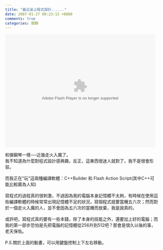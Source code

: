 ```yaml
---
title: "最近迷上程式設計......"
date: 2007-01-27 00:23:13 +0800
comments: true
categories: 閒聊
---
```

<object codebase="http://download.macromedia.com/pub/shockwave/cabs/flash/swflash.cab#version=6,0,29,0" height="371" width="495" classid="clsid:d27cdb6e-ae6d-11cf-96b8-444553540000" style="display: block !important; "><param name="movie" value="http://9.mms.blog.xuite.net/9/a/8/f/10971305/blog_112520/dv/9896632/9896632.swf"> <param name="quality" value="high"> <embed height="371" width="495" src="http://9.mms.blog.xuite.net/9/a/8/f/10971305/blog_112520/dv/9896632/9896632.swf" quality="high" pluginspage="http://www.macromedia.com/go/getflashplayer" type="application/x-shockwave-flash" style="display: block !important; "></object>
<div style="text-align: left;">和彈鋼琴一樣──近幾走火入魔了。<br />我不知道為什麼對程式設計感興趣，反正，這東西很迷人就對了，我不是很會形容。<br /><br /><div style="text-align: left;">而我正在&quot;玩&quot;這兩種編譯軟體：C++Builder 和 Flash Action Script(其中C++可能比較廣為人知)<br /><br />寫程式的過程真的很刺激，不過因為我的電腦本身記憶體不太夠，有時候在使用這些編譯軟體的時候常常出現記憶體不足的狀況，寫個程式就要當機五六次；然而對於一個走火入魔的人，並不會因為五六次的當機而放棄，我是說真的。<br /><br />或許吧，寫程式真的要有一些本錢，除了本身的技能之外，還要加上好的電腦；而我的第一部步恐怕是先把電腦的記憶體從256升到512吧？那會是很久以後的事，老天保佑。<br /><br />P.S.關於上面的動畫，可以用鍵盤控制上下左右移動。</div></div>
